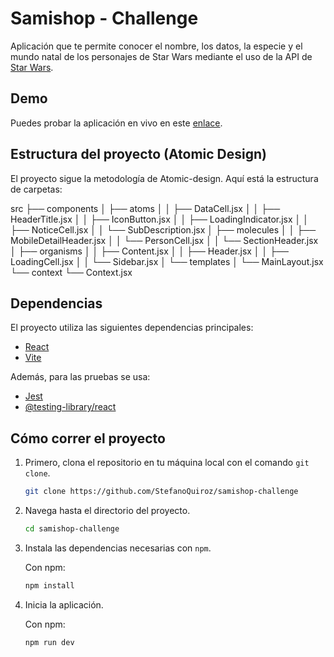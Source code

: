 # Samishop - Challenge

Aplicación que te permite conocer el nombre, los datos, la especie y el mundo natal de los personajes de Star Wars mediante el uso de la API de [Star Wars](https://swapi.dev/api/people/).


## Demo

Puedes probar la aplicación en vivo en este [enlace](link-to-your-live-demo).

## Estructura del proyecto (Atomic Design)

El proyecto sigue la metodología de Atomic-design. Aquí está la estructura de carpetas:

src
├── components
│ ├── atoms
│ │ ├── DataCell.jsx
│ │ ├── HeaderTitle.jsx
│ │ ├── IconButton.jsx
│ │ ├── LoadingIndicator.jsx
│ │ ├── NoticeCell.jsx
│ │ └── SubDescription.jsx
│ ├── molecules
│ │ ├── MobileDetailHeader.jsx
│ │ └── PersonCell.jsx
│ │ └── SectionHeader.jsx
│ ├── organisms
│ │ ├── Content.jsx
│ │ ├── Header.jsx
│ │ ├── LoadingCell.jsx
│ │ └── Sidebar.jsx
│ └── templates
│ └── MainLayout.jsx
└── context
└── Context.jsx

## Dependencias

El proyecto utiliza las siguientes dependencias principales:

- [React](https://reactjs.org/)
- [Vite](https://vitejs.dev/)

Además, para las pruebas se usa:

- [Jest](https://jestjs.io/)
- [@testing-library/react](https://testing-library.com/docs/react-testing-library/intro/)

## Cómo correr el proyecto

1. Primero, clona el repositorio en tu máquina local con el comando `git clone`.

    ```bash
    git clone https://github.com/StefanoQuiroz/samishop-challenge
    ```

2. Navega hasta el directorio del proyecto.

    ```bash
    cd samishop-challenge
    ```

3. Instala las dependencias necesarias con `npm`.

    Con npm:

    ```bash
    npm install
    ```


4. Inicia la aplicación.

    Con npm:

    ```bash
    npm run dev
    ```